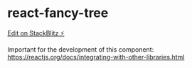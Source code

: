 # react-fancy-tree

[Edit on StackBlitz ⚡️](https://stackblitz.com/edit/react-fancy-tree)

Important for the development of this component:
https://reactjs.org/docs/integrating-with-other-libraries.html
